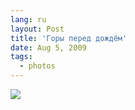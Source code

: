 ```yaml
---
lang: ru
layout: Post
title: 'Горы перед дождём'
date: Aug 5, 2009
tags:
  - photos
---
```


![](photo://2009-07-19_5D_8442_Artem_Sapegin)

